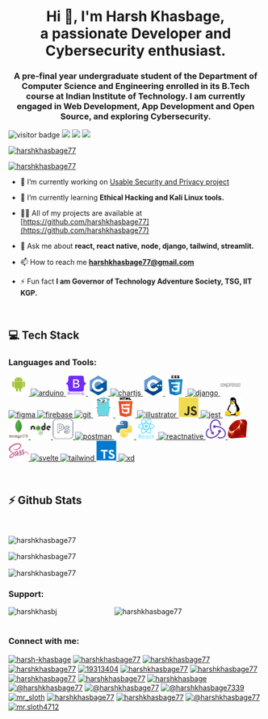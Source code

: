 <h1 align="center">Hi 👋, I'm Harsh Khasbage, <br> a passionate Developer and Cybersecurity enthusiast.</h1>
<h3 align="center">A pre-final year undergraduate student of the Department of Computer Science and Engineering enrolled in its B.Tech course at Indian Institute of Technology. I am currently engaged in Web Development, App Development and Open Source, and exploring Cybersecurity.</h3>

<p>
    <img src="https://visitor-badge.laobi.icu/badge?page_id=harshkhasbage77.harshkhasbage77" alt="visitor badge"/>
    <a href="https://github.com/harshkhasbage77/"><img src="https://img.shields.io/github/followers/harshkhasbage77?style=social"/></a>
    <a href="https://github.com/harshkhasbage77?tab=repositories"><img src="https://badges.frapsoft.com/os/v2/open-source.svg?v=103"/></a>
    <img src="https://img.shields.io/badge/OS-Kali-1114ff"/>
    <p align="left"> <a href="https://twitter.com/harshkhasbage77" target="blank"><img src="https://img.shields.io/twitter/follow/harshkhasbage77?logo=twitter&style=for-the-badge" alt="harshkhasbage77" /></a> </p>
</p>

<!-- <p align="left"> <img src="https://komarev.com/ghpvc/?username=harshkhasbage77&label=Profile%20views&color=0e75b6&style=flat" alt="harshkhasbage77" /> </p> -->

<p align="left"> <a href="https://github.com/ryo-ma/github-profile-trophy"><img src="https://github-profile-trophy.vercel.app/?username=harshkhasbage77" alt="harshkhasbage77" /></a> </p>

- 🔭 I’m currently working on [Usable Security and Privacy project](https://github.com/harshkhasbage77/USP_Project)

- 🌱 I’m currently learning **Ethical Hacking and Kali Linux tools.**

- 👨‍💻 All of my projects are available at [https://github.com/harshkhasbage77](https://github.com/harshkhasbage77)

- 💬 Ask me about **react, react native, node, django, tailwind, streamlit.**

- 📫 How to reach me **harshkhasbage77@gmail.com**

- ⚡ Fun fact **I am Governor of Technology Adventure Society, TSG, IIT KGP.**
<br>
<h2><b>💻 Tech Stack</b></h2>
<h3 align="left">Languages and Tools:</h3>
<p align="left"> <a href="https://developer.android.com" target="_blank" rel="noreferrer"> <img src="https://raw.githubusercontent.com/devicons/devicon/master/icons/android/android-original-wordmark.svg" alt="android" width="40" height="40"/> </a> <a href="https://www.arduino.cc/" target="_blank" rel="noreferrer"> <img src="https://cdn.worldvectorlogo.com/logos/arduino-1.svg" alt="arduino" width="40" height="40"/> </a> <a href="https://getbootstrap.com" target="_blank" rel="noreferrer"> <img src="https://raw.githubusercontent.com/devicons/devicon/master/icons/bootstrap/bootstrap-plain-wordmark.svg" alt="bootstrap" width="40" height="40"/> </a> <a href="https://www.cprogramming.com/" target="_blank" rel="noreferrer"> <img src="https://raw.githubusercontent.com/devicons/devicon/master/icons/c/c-original.svg" alt="c" width="40" height="40"/> </a> <a href="https://www.chartjs.org" target="_blank" rel="noreferrer"> <img src="https://www.chartjs.org/media/logo-title.svg" alt="chartjs" width="40" height="40"/> </a> <a href="https://www.w3schools.com/cpp/" target="_blank" rel="noreferrer"> <img src="https://raw.githubusercontent.com/devicons/devicon/master/icons/cplusplus/cplusplus-original.svg" alt="cplusplus" width="40" height="40"/> </a> <a href="https://www.w3schools.com/css/" target="_blank" rel="noreferrer"> <img src="https://raw.githubusercontent.com/devicons/devicon/master/icons/css3/css3-original-wordmark.svg" alt="css3" width="40" height="40"/> </a> <a href="https://www.djangoproject.com/" target="_blank" rel="noreferrer"> <img src="https://cdn.worldvectorlogo.com/logos/django.svg" alt="django" width="40" height="40"/> </a> <a href="https://expressjs.com" target="_blank" rel="noreferrer"> <img src="https://raw.githubusercontent.com/devicons/devicon/master/icons/express/express-original-wordmark.svg" alt="express" width="40" height="40"/> </a> <a href="https://www.figma.com/" target="_blank" rel="noreferrer"> <img src="https://www.vectorlogo.zone/logos/figma/figma-icon.svg" alt="figma" width="40" height="40"/> </a> <a href="https://firebase.google.com/" target="_blank" rel="noreferrer"> <img src="https://www.vectorlogo.zone/logos/firebase/firebase-icon.svg" alt="firebase" width="40" height="40"/> </a> <a href="https://git-scm.com/" target="_blank" rel="noreferrer"> <img src="https://www.vectorlogo.zone/logos/git-scm/git-scm-icon.svg" alt="git" width="40" height="40"/> </a> <a href="https://golang.org" target="_blank" rel="noreferrer"> <img src="https://raw.githubusercontent.com/devicons/devicon/master/icons/go/go-original.svg" alt="go" width="40" height="40"/> </a> <a href="https://www.w3.org/html/" target="_blank" rel="noreferrer"> <img src="https://raw.githubusercontent.com/devicons/devicon/master/icons/html5/html5-original-wordmark.svg" alt="html5" width="40" height="40"/> </a> <a href="https://www.adobe.com/in/products/illustrator.html" target="_blank" rel="noreferrer"> <img src="https://www.vectorlogo.zone/logos/adobe_illustrator/adobe_illustrator-icon.svg" alt="illustrator" width="40" height="40"/> </a> <a href="https://developer.mozilla.org/en-US/docs/Web/JavaScript" target="_blank" rel="noreferrer"> <img src="https://raw.githubusercontent.com/devicons/devicon/master/icons/javascript/javascript-original.svg" alt="javascript" width="40" height="40"/> </a> <a href="https://jestjs.io" target="_blank" rel="noreferrer"> <img src="https://www.vectorlogo.zone/logos/jestjsio/jestjsio-icon.svg" alt="jest" width="40" height="40"/> </a> <a href="https://www.linux.org/" target="_blank" rel="noreferrer"> <img src="https://raw.githubusercontent.com/devicons/devicon/master/icons/linux/linux-original.svg" alt="linux" width="40" height="40"/> </a> <a href="https://www.mongodb.com/" target="_blank" rel="noreferrer"> <img src="https://raw.githubusercontent.com/devicons/devicon/master/icons/mongodb/mongodb-original-wordmark.svg" alt="mongodb" width="40" height="40"/> </a> <a href="https://nodejs.org" target="_blank" rel="noreferrer"> <img src="https://raw.githubusercontent.com/devicons/devicon/master/icons/nodejs/nodejs-original-wordmark.svg" alt="nodejs" width="40" height="40"/> </a> <a href="https://www.photoshop.com/en" target="_blank" rel="noreferrer"> <img src="https://raw.githubusercontent.com/devicons/devicon/master/icons/photoshop/photoshop-line.svg" alt="photoshop" width="40" height="40"/> </a> <a href="https://postman.com" target="_blank" rel="noreferrer"> <img src="https://www.vectorlogo.zone/logos/getpostman/getpostman-icon.svg" alt="postman" width="40" height="40"/> </a> <a href="https://www.python.org" target="_blank" rel="noreferrer"> <img src="https://raw.githubusercontent.com/devicons/devicon/master/icons/python/python-original.svg" alt="python" width="40" height="40"/> </a> <a href="https://reactjs.org/" target="_blank" rel="noreferrer"> <img src="https://raw.githubusercontent.com/devicons/devicon/master/icons/react/react-original-wordmark.svg" alt="react" width="40" height="40"/> </a> <a href="https://reactnative.dev/" target="_blank" rel="noreferrer"> <img src="https://reactnative.dev/img/header_logo.svg" alt="reactnative" width="40" height="40"/> </a> <a href="https://redux.js.org" target="_blank" rel="noreferrer"> <img src="https://raw.githubusercontent.com/devicons/devicon/master/icons/redux/redux-original.svg" alt="redux" width="40" height="40"/> </a> <a href="https://www.ruby-lang.org/en/" target="_blank" rel="noreferrer"> <img src="https://raw.githubusercontent.com/devicons/devicon/master/icons/ruby/ruby-original.svg" alt="ruby" width="40" height="40"/> </a> <a href="https://sass-lang.com" target="_blank" rel="noreferrer"> <img src="https://raw.githubusercontent.com/devicons/devicon/master/icons/sass/sass-original.svg" alt="sass" width="40" height="40"/> </a> <a href="https://svelte.dev" target="_blank" rel="noreferrer"> <img src="https://upload.wikimedia.org/wikipedia/commons/1/1b/Svelte_Logo.svg" alt="svelte" width="40" height="40"/> </a> <a href="https://tailwindcss.com/" target="_blank" rel="noreferrer"> <img src="https://www.vectorlogo.zone/logos/tailwindcss/tailwindcss-icon.svg" alt="tailwind" width="40" height="40"/> </a> <a href="https://www.typescriptlang.org/" target="_blank" rel="noreferrer"> <img src="https://raw.githubusercontent.com/devicons/devicon/master/icons/typescript/typescript-original.svg" alt="typescript" width="40" height="40"/> </a> <a href="https://www.adobe.com/products/xd.html" target="_blank" rel="noreferrer"> <img src="https://cdn.worldvectorlogo.com/logos/adobe-xd.svg" alt="xd" width="40" height="40"/> </a> </p>
<br>
<h2><b>⚡ Github Stats</b></h2>
<br>
<p><img align="center" src="https://github-readme-stats.vercel.app/api/top-langs?username=harshkhasbage77&show_icons=true&locale=en&layout=compact" alt="harshkhasbage77" /></p> 

<p><img align="center" src="https://github-readme-stats.vercel.app/api?username=harshkhasbage77&show_icons=true&locale=en" alt="harshkhasbage77" /></p> 

<p><img align="center" src="https://github-readme-streak-stats.herokuapp.com/?user=harshkhasbage77&" alt="harshkhasbage77" /></p>


<h3 align="left">Support:</h3>
<p><a href="https://www.buymeacoffee.com/harshkhasbj"> <img align="left" src="https://cdn.buymeacoffee.com/buttons/v2/default-yellow.png" height="50" width="210" alt="harshkhasbj" /></a><a href="https://ko-fi.com/harshkhasbage77"> <img align="left" src="https://cdn.ko-fi.com/cdn/kofi3.png?v=3" height="50" width="210" alt="harshkhasbage77" /></a></p><br><br>

<h3 align="left">Connect with me:</h3>
<p align="left">
<a href="https://codepen.io/harsh-khasbage" target="blank"><img align="center" src="https://raw.githubusercontent.com/rahuldkjain/github-profile-readme-generator/master/src/images/icons/Social/codepen.svg" alt="harsh-khasbage" height="30" width="40" /></a>
<a href="https://dev.to/harshkhasbage77" target="blank"><img align="center" src="https://raw.githubusercontent.com/rahuldkjain/github-profile-readme-generator/master/src/images/icons/Social/devto.svg" alt="harshkhasbage77" height="30" width="40" /></a>
<a href="https://twitter.com/harshkhasbage77" target="blank"><img align="center" src="https://raw.githubusercontent.com/rahuldkjain/github-profile-readme-generator/master/src/images/icons/Social/twitter.svg" alt="harshkhasbage77" height="30" width="40" /></a>
<a href="https://linkedin.com/in/harshkhasbage77" target="blank"><img align="center" src="https://raw.githubusercontent.com/rahuldkjain/github-profile-readme-generator/master/src/images/icons/Social/linked-in-alt.svg" alt="harshkhasbage77" height="30" width="40" /></a>
<a href="https://stackoverflow.com/users/19313404" target="blank"><img align="center" src="https://raw.githubusercontent.com/rahuldkjain/github-profile-readme-generator/master/src/images/icons/Social/stack-overflow.svg" alt="19313404" height="30" width="40" /></a>
<a href="https://codesandbox.com/harshkhasbage77" target="blank"><img align="center" src="https://raw.githubusercontent.com/rahuldkjain/github-profile-readme-generator/master/src/images/icons/Social/codesandbox.svg" alt="harshkhasbage77" height="30" width="40" /></a>
<a href="https://fb.com/harshkhasbage77" target="blank"><img align="center" src="https://raw.githubusercontent.com/rahuldkjain/github-profile-readme-generator/master/src/images/icons/Social/facebook.svg" alt="harshkhasbage77" height="30" width="40" /></a>
<a href="https://instagram.com/harshkhasbage77" target="blank"><img align="center" src="https://raw.githubusercontent.com/rahuldkjain/github-profile-readme-generator/master/src/images/icons/Social/instagram.svg" alt="harshkhasbage77" height="30" width="40" /></a>
<a href="https://dribbble.com/harshkhasbage77" target="blank"><img align="center" src="https://raw.githubusercontent.com/rahuldkjain/github-profile-readme-generator/master/src/images/icons/Social/dribbble.svg" alt="harshkhasbage77" height="30" width="40" /></a>
<a href="https://www.behance.net/harshkhasbage" target="blank"><img align="center" src="https://raw.githubusercontent.com/rahuldkjain/github-profile-readme-generator/master/src/images/icons/Social/behance.svg" alt="harshkhasbage" height="30" width="40" /></a>
<a href="https://hashnode.com/@harshkhasbage77" target="blank"><img align="center" src="https://raw.githubusercontent.com/rahuldkjain/github-profile-readme-generator/master/src/images/icons/Social/hashnode.svg" alt="@harshkhasbage77" height="30" width="40" /></a>
<a href="https://medium.com/@harshkhasbage77" target="blank"><img align="center" src="https://raw.githubusercontent.com/rahuldkjain/github-profile-readme-generator/master/src/images/icons/Social/medium.svg" alt="@harshkhasbage77" height="30" width="40" /></a>
<a href="https://www.youtube.com/c/@harshkhasbage7339" target="blank"><img align="center" src="https://raw.githubusercontent.com/rahuldkjain/github-profile-readme-generator/master/src/images/icons/Social/youtube.svg" alt="@harshkhasbage7339" height="30" width="40" /></a>
<a href="https://www.codechef.com/users/mr_sloth" target="blank"><img align="center" src="https://cdn.jsdelivr.net/npm/simple-icons@3.1.0/icons/codechef.svg" alt="mr_sloth" height="30" width="40" /></a>
<a href="https://www.hackerrank.com/harshkhasbage77" target="blank"><img align="center" src="https://raw.githubusercontent.com/rahuldkjain/github-profile-readme-generator/master/src/images/icons/Social/hackerrank.svg" alt="harshkhasbage77" height="30" width="40" /></a>
<a href="https://www.leetcode.com/harshkhasbage77" target="blank"><img align="center" src="https://raw.githubusercontent.com/rahuldkjain/github-profile-readme-generator/master/src/images/icons/Social/leet-code.svg" alt="harshkhasbage77" height="30" width="40" /></a>
<a href="https://www.hackerearth.com/@harshkhasbage77" target="blank"><img align="center" src="https://raw.githubusercontent.com/rahuldkjain/github-profile-readme-generator/master/src/images/icons/Social/hackerearth.svg" alt="@harshkhasbage77" height="30" width="40" /></a>
<a href="https://discord.gg/mr.sloth4712" target="blank"><img align="center" src="https://raw.githubusercontent.com/rahuldkjain/github-profile-readme-generator/master/src/images/icons/Social/discord.svg" alt="mr.sloth4712" height="30" width="40" /></a>
</p>
